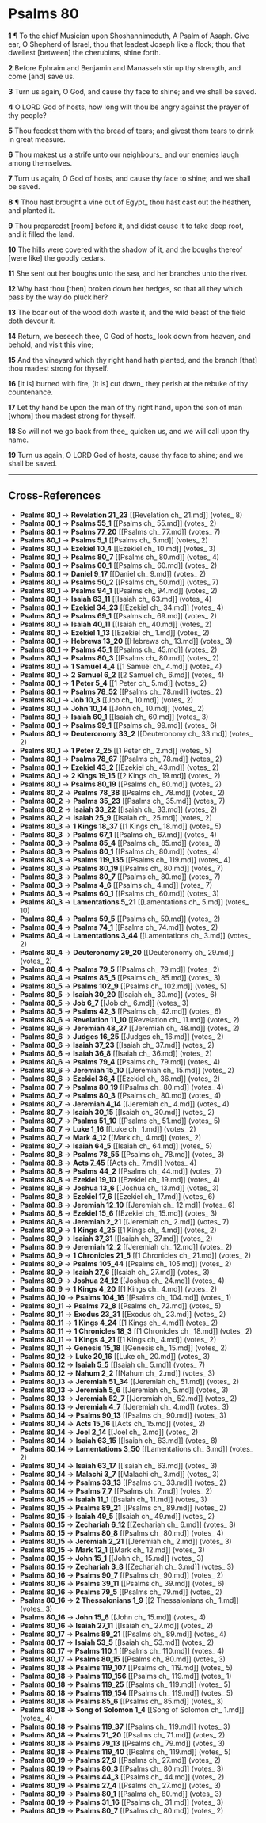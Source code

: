 # Psalms 80

**1** ¶ To the chief Musician upon Shoshannimeduth, A Psalm of Asaph. Give ear, O Shepherd of Israel, thou that leadest Joseph like a flock; thou that dwellest [between] the cherubims, shine forth.

**2** Before Ephraim and Benjamin and Manasseh stir up thy strength, and come [and] save us.

**3** Turn us again, O God, and cause thy face to shine; and we shall be saved.

**4** O LORD God of hosts, how long wilt thou be angry against the prayer of thy people?

**5** Thou feedest them with the bread of tears; and givest them tears to drink in great measure.

**6** Thou makest us a strife unto our neighbours_ and our enemies laugh among themselves.

**7** Turn us again, O God of hosts, and cause thy face to shine; and we shall be saved.

**8** ¶ Thou hast brought a vine out of Egypt_ thou hast cast out the heathen, and planted it.

**9** Thou preparedst [room] before it, and didst cause it to take deep root, and it filled the land.

**10** The hills were covered with the shadow of it, and the boughs thereof [were like] the goodly cedars.

**11** She sent out her boughs unto the sea, and her branches unto the river.

**12** Why hast thou [then] broken down her hedges, so that all they which pass by the way do pluck her?

**13** The boar out of the wood doth waste it, and the wild beast of the field doth devour it.

**14** Return, we beseech thee, O God of hosts_ look down from heaven, and behold, and visit this vine;

**15** And the vineyard which thy right hand hath planted, and the branch [that] thou madest strong for thyself.

**16** [It is] burned with fire, [it is] cut down_ they perish at the rebuke of thy countenance.

**17** Let thy hand be upon the man of thy right hand, upon the son of man [whom] thou madest strong for thyself.

**18** So will not we go back from thee_ quicken us, and we will call upon thy name.

**19** Turn us again, O LORD God of hosts, cause thy face to shine; and we shall be saved.

---

## Cross-References

- **Psalms 80_1** → **Revelation 21_23** [[Revelation ch_ 21.md]] (votes_ 8)
- **Psalms 80_1** → **Psalms 55_1** [[Psalms ch_ 55.md]] (votes_ 2)
- **Psalms 80_1** → **Psalms 77_20** [[Psalms ch_ 77.md]] (votes_ 7)
- **Psalms 80_1** → **Psalms 5_1** [[Psalms ch_ 5.md]] (votes_ 2)
- **Psalms 80_1** → **Ezekiel 10_4** [[Ezekiel ch_ 10.md]] (votes_ 3)
- **Psalms 80_1** → **Psalms 80_7** [[Psalms ch_ 80.md]] (votes_ 4)
- **Psalms 80_1** → **Psalms 60_1** [[Psalms ch_ 60.md]] (votes_ 2)
- **Psalms 80_1** → **Daniel 9_17** [[Daniel ch_ 9.md]] (votes_ 2)
- **Psalms 80_1** → **Psalms 50_2** [[Psalms ch_ 50.md]] (votes_ 7)
- **Psalms 80_1** → **Psalms 94_1** [[Psalms ch_ 94.md]] (votes_ 2)
- **Psalms 80_1** → **Isaiah 63_11** [[Isaiah ch_ 63.md]] (votes_ 4)
- **Psalms 80_1** → **Ezekiel 34_23** [[Ezekiel ch_ 34.md]] (votes_ 4)
- **Psalms 80_1** → **Psalms 69_1** [[Psalms ch_ 69.md]] (votes_ 2)
- **Psalms 80_1** → **Isaiah 40_11** [[Isaiah ch_ 40.md]] (votes_ 2)
- **Psalms 80_1** → **Ezekiel 1_13** [[Ezekiel ch_ 1.md]] (votes_ 2)
- **Psalms 80_1** → **Hebrews 13_20** [[Hebrews ch_ 13.md]] (votes_ 3)
- **Psalms 80_1** → **Psalms 45_1** [[Psalms ch_ 45.md]] (votes_ 2)
- **Psalms 80_1** → **Psalms 80_3** [[Psalms ch_ 80.md]] (votes_ 2)
- **Psalms 80_1** → **1 Samuel 4_4** [[1 Samuel ch_ 4.md]] (votes_ 4)
- **Psalms 80_1** → **2 Samuel 6_2** [[2 Samuel ch_ 6.md]] (votes_ 4)
- **Psalms 80_1** → **1 Peter 5_4** [[1 Peter ch_ 5.md]] (votes_ 2)
- **Psalms 80_1** → **Psalms 78_52** [[Psalms ch_ 78.md]] (votes_ 2)
- **Psalms 80_1** → **Job 10_3** [[Job ch_ 10.md]] (votes_ 2)
- **Psalms 80_1** → **John 10_14** [[John ch_ 10.md]] (votes_ 2)
- **Psalms 80_1** → **Isaiah 60_1** [[Isaiah ch_ 60.md]] (votes_ 3)
- **Psalms 80_1** → **Psalms 99_1** [[Psalms ch_ 99.md]] (votes_ 6)
- **Psalms 80_1** → **Deuteronomy 33_2** [[Deuteronomy ch_ 33.md]] (votes_ 2)
- **Psalms 80_1** → **1 Peter 2_25** [[1 Peter ch_ 2.md]] (votes_ 5)
- **Psalms 80_1** → **Psalms 78_67** [[Psalms ch_ 78.md]] (votes_ 2)
- **Psalms 80_1** → **Ezekiel 43_2** [[Ezekiel ch_ 43.md]] (votes_ 2)
- **Psalms 80_1** → **2 Kings 19_15** [[2 Kings ch_ 19.md]] (votes_ 2)
- **Psalms 80_1** → **Psalms 80_19** [[Psalms ch_ 80.md]] (votes_ 2)
- **Psalms 80_2** → **Psalms 78_38** [[Psalms ch_ 78.md]] (votes_ 2)
- **Psalms 80_2** → **Psalms 35_23** [[Psalms ch_ 35.md]] (votes_ 7)
- **Psalms 80_2** → **Isaiah 33_22** [[Isaiah ch_ 33.md]] (votes_ 2)
- **Psalms 80_2** → **Isaiah 25_9** [[Isaiah ch_ 25.md]] (votes_ 2)
- **Psalms 80_3** → **1 Kings 18_37** [[1 Kings ch_ 18.md]] (votes_ 5)
- **Psalms 80_3** → **Psalms 67_1** [[Psalms ch_ 67.md]] (votes_ 4)
- **Psalms 80_3** → **Psalms 85_4** [[Psalms ch_ 85.md]] (votes_ 8)
- **Psalms 80_3** → **Psalms 80_1** [[Psalms ch_ 80.md]] (votes_ 4)
- **Psalms 80_3** → **Psalms 119_135** [[Psalms ch_ 119.md]] (votes_ 4)
- **Psalms 80_3** → **Psalms 80_19** [[Psalms ch_ 80.md]] (votes_ 7)
- **Psalms 80_3** → **Psalms 80_7** [[Psalms ch_ 80.md]] (votes_ 7)
- **Psalms 80_3** → **Psalms 4_6** [[Psalms ch_ 4.md]] (votes_ 7)
- **Psalms 80_3** → **Psalms 60_1** [[Psalms ch_ 60.md]] (votes_ 3)
- **Psalms 80_3** → **Lamentations 5_21** [[Lamentations ch_ 5.md]] (votes_ 10)
- **Psalms 80_4** → **Psalms 59_5** [[Psalms ch_ 59.md]] (votes_ 2)
- **Psalms 80_4** → **Psalms 74_1** [[Psalms ch_ 74.md]] (votes_ 2)
- **Psalms 80_4** → **Lamentations 3_44** [[Lamentations ch_ 3.md]] (votes_ 2)
- **Psalms 80_4** → **Deuteronomy 29_20** [[Deuteronomy ch_ 29.md]] (votes_ 2)
- **Psalms 80_4** → **Psalms 79_5** [[Psalms ch_ 79.md]] (votes_ 2)
- **Psalms 80_4** → **Psalms 85_5** [[Psalms ch_ 85.md]] (votes_ 3)
- **Psalms 80_5** → **Psalms 102_9** [[Psalms ch_ 102.md]] (votes_ 5)
- **Psalms 80_5** → **Isaiah 30_20** [[Isaiah ch_ 30.md]] (votes_ 6)
- **Psalms 80_5** → **Job 6_7** [[Job ch_ 6.md]] (votes_ 3)
- **Psalms 80_5** → **Psalms 42_3** [[Psalms ch_ 42.md]] (votes_ 6)
- **Psalms 80_6** → **Revelation 11_10** [[Revelation ch_ 11.md]] (votes_ 2)
- **Psalms 80_6** → **Jeremiah 48_27** [[Jeremiah ch_ 48.md]] (votes_ 2)
- **Psalms 80_6** → **Judges 16_25** [[Judges ch_ 16.md]] (votes_ 2)
- **Psalms 80_6** → **Isaiah 37_23** [[Isaiah ch_ 37.md]] (votes_ 2)
- **Psalms 80_6** → **Isaiah 36_8** [[Isaiah ch_ 36.md]] (votes_ 2)
- **Psalms 80_6** → **Psalms 79_4** [[Psalms ch_ 79.md]] (votes_ 4)
- **Psalms 80_6** → **Jeremiah 15_10** [[Jeremiah ch_ 15.md]] (votes_ 2)
- **Psalms 80_6** → **Ezekiel 36_4** [[Ezekiel ch_ 36.md]] (votes_ 2)
- **Psalms 80_7** → **Psalms 80_19** [[Psalms ch_ 80.md]] (votes_ 4)
- **Psalms 80_7** → **Psalms 80_3** [[Psalms ch_ 80.md]] (votes_ 4)
- **Psalms 80_7** → **Jeremiah 4_14** [[Jeremiah ch_ 4.md]] (votes_ 4)
- **Psalms 80_7** → **Isaiah 30_15** [[Isaiah ch_ 30.md]] (votes_ 2)
- **Psalms 80_7** → **Psalms 51_10** [[Psalms ch_ 51.md]] (votes_ 5)
- **Psalms 80_7** → **Luke 1_16** [[Luke ch_ 1.md]] (votes_ 2)
- **Psalms 80_7** → **Mark 4_12** [[Mark ch_ 4.md]] (votes_ 2)
- **Psalms 80_7** → **Isaiah 64_5** [[Isaiah ch_ 64.md]] (votes_ 5)
- **Psalms 80_8** → **Psalms 78_55** [[Psalms ch_ 78.md]] (votes_ 3)
- **Psalms 80_8** → **Acts 7_45** [[Acts ch_ 7.md]] (votes_ 4)
- **Psalms 80_8** → **Psalms 44_2** [[Psalms ch_ 44.md]] (votes_ 7)
- **Psalms 80_8** → **Ezekiel 19_10** [[Ezekiel ch_ 19.md]] (votes_ 4)
- **Psalms 80_8** → **Joshua 13_6** [[Joshua ch_ 13.md]] (votes_ 3)
- **Psalms 80_8** → **Ezekiel 17_6** [[Ezekiel ch_ 17.md]] (votes_ 6)
- **Psalms 80_8** → **Jeremiah 12_10** [[Jeremiah ch_ 12.md]] (votes_ 6)
- **Psalms 80_8** → **Ezekiel 15_6** [[Ezekiel ch_ 15.md]] (votes_ 3)
- **Psalms 80_8** → **Jeremiah 2_21** [[Jeremiah ch_ 2.md]] (votes_ 7)
- **Psalms 80_9** → **1 Kings 4_25** [[1 Kings ch_ 4.md]] (votes_ 2)
- **Psalms 80_9** → **Isaiah 37_31** [[Isaiah ch_ 37.md]] (votes_ 2)
- **Psalms 80_9** → **Jeremiah 12_2** [[Jeremiah ch_ 12.md]] (votes_ 2)
- **Psalms 80_9** → **1 Chronicles 21_5** [[1 Chronicles ch_ 21.md]] (votes_ 2)
- **Psalms 80_9** → **Psalms 105_44** [[Psalms ch_ 105.md]] (votes_ 2)
- **Psalms 80_9** → **Isaiah 27_6** [[Isaiah ch_ 27.md]] (votes_ 3)
- **Psalms 80_9** → **Joshua 24_12** [[Joshua ch_ 24.md]] (votes_ 4)
- **Psalms 80_9** → **1 Kings 4_20** [[1 Kings ch_ 4.md]] (votes_ 2)
- **Psalms 80_10** → **Psalms 104_16** [[Psalms ch_ 104.md]] (votes_ 1)
- **Psalms 80_11** → **Psalms 72_8** [[Psalms ch_ 72.md]] (votes_ 5)
- **Psalms 80_11** → **Exodus 23_31** [[Exodus ch_ 23.md]] (votes_ 2)
- **Psalms 80_11** → **1 Kings 4_24** [[1 Kings ch_ 4.md]] (votes_ 2)
- **Psalms 80_11** → **1 Chronicles 18_3** [[1 Chronicles ch_ 18.md]] (votes_ 2)
- **Psalms 80_11** → **1 Kings 4_21** [[1 Kings ch_ 4.md]] (votes_ 2)
- **Psalms 80_11** → **Genesis 15_18** [[Genesis ch_ 15.md]] (votes_ 2)
- **Psalms 80_12** → **Luke 20_16** [[Luke ch_ 20.md]] (votes_ 3)
- **Psalms 80_12** → **Isaiah 5_5** [[Isaiah ch_ 5.md]] (votes_ 7)
- **Psalms 80_12** → **Nahum 2_2** [[Nahum ch_ 2.md]] (votes_ 3)
- **Psalms 80_13** → **Jeremiah 51_34** [[Jeremiah ch_ 51.md]] (votes_ 2)
- **Psalms 80_13** → **Jeremiah 5_6** [[Jeremiah ch_ 5.md]] (votes_ 3)
- **Psalms 80_13** → **Jeremiah 52_7** [[Jeremiah ch_ 52.md]] (votes_ 2)
- **Psalms 80_13** → **Jeremiah 4_7** [[Jeremiah ch_ 4.md]] (votes_ 3)
- **Psalms 80_14** → **Psalms 90_13** [[Psalms ch_ 90.md]] (votes_ 3)
- **Psalms 80_14** → **Acts 15_16** [[Acts ch_ 15.md]] (votes_ 2)
- **Psalms 80_14** → **Joel 2_14** [[Joel ch_ 2.md]] (votes_ 2)
- **Psalms 80_14** → **Isaiah 63_15** [[Isaiah ch_ 63.md]] (votes_ 8)
- **Psalms 80_14** → **Lamentations 3_50** [[Lamentations ch_ 3.md]] (votes_ 2)
- **Psalms 80_14** → **Isaiah 63_17** [[Isaiah ch_ 63.md]] (votes_ 3)
- **Psalms 80_14** → **Malachi 3_7** [[Malachi ch_ 3.md]] (votes_ 3)
- **Psalms 80_14** → **Psalms 33_13** [[Psalms ch_ 33.md]] (votes_ 2)
- **Psalms 80_14** → **Psalms 7_7** [[Psalms ch_ 7.md]] (votes_ 2)
- **Psalms 80_15** → **Isaiah 11_1** [[Isaiah ch_ 11.md]] (votes_ 3)
- **Psalms 80_15** → **Psalms 89_21** [[Psalms ch_ 89.md]] (votes_ 2)
- **Psalms 80_15** → **Isaiah 49_5** [[Isaiah ch_ 49.md]] (votes_ 2)
- **Psalms 80_15** → **Zechariah 6_12** [[Zechariah ch_ 6.md]] (votes_ 3)
- **Psalms 80_15** → **Psalms 80_8** [[Psalms ch_ 80.md]] (votes_ 4)
- **Psalms 80_15** → **Jeremiah 2_21** [[Jeremiah ch_ 2.md]] (votes_ 3)
- **Psalms 80_15** → **Mark 12_1** [[Mark ch_ 12.md]] (votes_ 3)
- **Psalms 80_15** → **John 15_1** [[John ch_ 15.md]] (votes_ 3)
- **Psalms 80_15** → **Zechariah 3_8** [[Zechariah ch_ 3.md]] (votes_ 3)
- **Psalms 80_16** → **Psalms 90_7** [[Psalms ch_ 90.md]] (votes_ 2)
- **Psalms 80_16** → **Psalms 39_11** [[Psalms ch_ 39.md]] (votes_ 6)
- **Psalms 80_16** → **Psalms 79_5** [[Psalms ch_ 79.md]] (votes_ 2)
- **Psalms 80_16** → **2 Thessalonians 1_9** [[2 Thessalonians ch_ 1.md]] (votes_ 3)
- **Psalms 80_16** → **John 15_6** [[John ch_ 15.md]] (votes_ 4)
- **Psalms 80_16** → **Isaiah 27_11** [[Isaiah ch_ 27.md]] (votes_ 2)
- **Psalms 80_17** → **Psalms 89_21** [[Psalms ch_ 89.md]] (votes_ 4)
- **Psalms 80_17** → **Isaiah 53_5** [[Isaiah ch_ 53.md]] (votes_ 2)
- **Psalms 80_17** → **Psalms 110_1** [[Psalms ch_ 110.md]] (votes_ 4)
- **Psalms 80_17** → **Psalms 80_15** [[Psalms ch_ 80.md]] (votes_ 3)
- **Psalms 80_18** → **Psalms 119_107** [[Psalms ch_ 119.md]] (votes_ 5)
- **Psalms 80_18** → **Psalms 119_156** [[Psalms ch_ 119.md]] (votes_ 1)
- **Psalms 80_18** → **Psalms 119_25** [[Psalms ch_ 119.md]] (votes_ 5)
- **Psalms 80_18** → **Psalms 119_154** [[Psalms ch_ 119.md]] (votes_ 5)
- **Psalms 80_18** → **Psalms 85_6** [[Psalms ch_ 85.md]] (votes_ 3)
- **Psalms 80_18** → **Song of Solomon 1_4** [[Song of Solomon ch_ 1.md]] (votes_ 4)
- **Psalms 80_18** → **Psalms 119_37** [[Psalms ch_ 119.md]] (votes_ 3)
- **Psalms 80_18** → **Psalms 71_20** [[Psalms ch_ 71.md]] (votes_ 2)
- **Psalms 80_18** → **Psalms 79_13** [[Psalms ch_ 79.md]] (votes_ 3)
- **Psalms 80_18** → **Psalms 119_40** [[Psalms ch_ 119.md]] (votes_ 5)
- **Psalms 80_19** → **Psalms 27_9** [[Psalms ch_ 27.md]] (votes_ 2)
- **Psalms 80_19** → **Psalms 80_3** [[Psalms ch_ 80.md]] (votes_ 3)
- **Psalms 80_19** → **Psalms 44_3** [[Psalms ch_ 44.md]] (votes_ 2)
- **Psalms 80_19** → **Psalms 27_4** [[Psalms ch_ 27.md]] (votes_ 3)
- **Psalms 80_19** → **Psalms 80_1** [[Psalms ch_ 80.md]] (votes_ 3)
- **Psalms 80_19** → **Psalms 31_16** [[Psalms ch_ 31.md]] (votes_ 3)
- **Psalms 80_19** → **Psalms 80_7** [[Psalms ch_ 80.md]] (votes_ 2)
